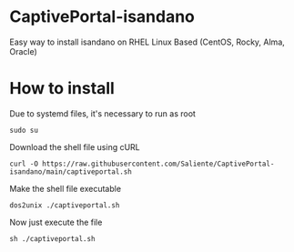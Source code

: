 # CaptivePortal-isandano
Easy way to install isandano on RHEL Linux Based (CentOS, Rocky, Alma, Oracle)

# How to install

Due to systemd files, it's necessary to run as root
```
sudo su
```
Download the shell file using cURL
```
curl -O https://raw.githubusercontent.com/Saliente/CaptivePortal-isandano/main/captiveportal.sh
```
Make the shell file executable
```
dos2unix ./captiveportal.sh
```
Now just execute the file 
```
sh ./captiveportal.sh
```
